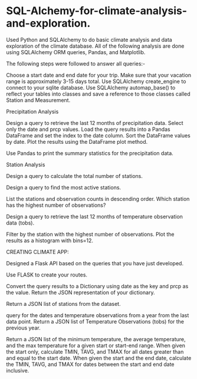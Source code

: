 # SQL-Alchemy-for-climate-analysis-and-exploration.
Used Python and SQLAlchemy to do basic climate analysis and data exploration of the climate database. All of the following analysis are done using SQLAlchemy ORM queries, Pandas, and Matplotlib.

The following steps were followed to answer all queries:-

Choose a start date and end date for your trip. Make sure that your vacation range is approximately 3-15 days total.
Use SQLAlchemy create_engine to connect to your sqlite database.
Use SQLAlchemy automap_base() to reflect your tables into classes and save a reference to those classes called Station and Measurement.



Precipitation Analysis


Design a query to retrieve the last 12 months of precipitation data.
Select only the date and prcp values.
Load the query results into a Pandas DataFrame and set the index to the date column.
Sort the DataFrame values by date.
Plot the results using the DataFrame plot method.


Use Pandas to print the summary statistics for the precipitation data.



Station Analysis


Design a query to calculate the total number of stations.

Design a query to find the most active stations.


List the stations and observation counts in descending order.
Which station has the highest number of observations?




Design a query to retrieve the last 12 months of temperature observation data (tobs).


Filter by the station with the highest number of observations.
Plot the results as a histogram with bins=12.


CREATING CLIMATE APP:

Designed a Flask API based on the queries that you have just developed.


Use FLASK to create your routes.

Convert the query results to a Dictionary using date as the key and prcp as the value.
Return the JSON representation of your dictionary.


Return a JSON list of stations from the dataset.

query for the dates and temperature observations from a year from the last data point.
Return a JSON list of Temperature Observations (tobs) for the previous year.


Return a JSON list of the minimum temperature, the average temperature, and the max temperature for a given start or start-end range.
When given the start only, calculate TMIN, TAVG, and TMAX for all dates greater than and equal to the start date.
When given the start and the end date, calculate the TMIN, TAVG, and TMAX for dates between the start and end date inclusive.




















